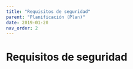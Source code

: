 ```yaml
---
title: "Requisitos de seguridad"
parent: "Planificación (Plan)"
date: 2019-01-20
nav_order: 2
---
```

# Requisitos de seguridad